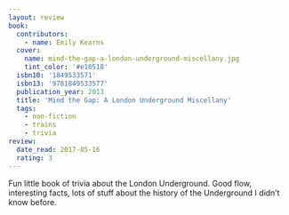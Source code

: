 ```yaml
---
layout: review
book:
  contributors:
    - name: Emily Kearns
  cover:
    name: mind-the-gap-a-london-underground-miscellany.jpg
    tint_color: '#e10518'
  isbn10: '1849533571'
  isbn13: '9781849533577'
  publication_year: 2013
  title: 'Mind the Gap: A London Underground Miscellany'
  tags:
    - non-fiction
    - trains
    - trivia
review:
  date_read: 2017-05-16
  rating: 3
---
```


Fun little book of trivia about the London Underground. Good flow, interesting facts, lots of stuff about the history of the Underground I didn’t know before.
